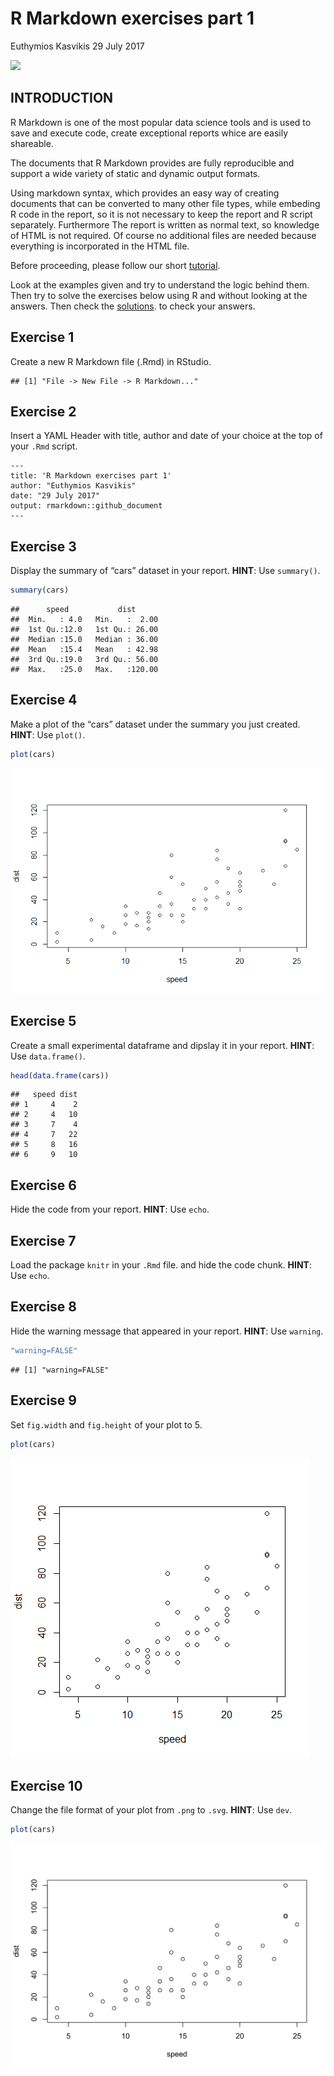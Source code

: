 R Markdown exercises part 1
================
Euthymios Kasvikis
29 July 2017

![](https://www.r-exercises.com/wnw-images/wp-content/uploads/2017/07/document-428335__340-320x320.jpgmin.jpg)

## INTRODUCTION

R Markdown is one of the most popular data science tools and is used to
save and execute code, create exceptional reports whice are easily
shareable.

The documents that R Markdown provides are fully reproducible and
support a wide variety of static and dynamic output formats.

Using markdown syntax, which provides an easy way of creating documents
that can be converted to many other file types, while embeding R code in
the report, so it is not necessary to keep the report and R script
separately. Furthermore The report is written as normal text, so
knowledge of HTML is not required. Of course no additional files are
needed because everything is incorporated in the HTML file.

Before proceeding, please follow our short
[tutorial](http://r-exercises.com/2017/07/21/how-to-create-reports-with-r-markdown-in-rstudio/).

Look at the examples given and try to understand the logic behind them.
Then try to solve the exercises below using R and without looking at the
answers. Then check the
[solutions](http://r-exercises.com/2017/07/29/r-markdown-exercises-solutions/).
to check your answers.

## Exercise 1

Create a new R Markdown file (.Rmd) in RStudio.

    ## [1] "File -> New File -> R Markdown..."

## Exercise 2

Insert a YAML Header with title, author and date of your choice at the
top of your `.Rmd` script.

    ---
    title: 'R Markdown exercises part 1'
    author: "Euthymios Kasvikis"
    date: "29 July 2017"
    output: rmarkdown::github_document
    ---

## Exercise 3

Display the summary of “cars” dataset in your report. **HINT**: Use
`summary()`.

``` r
summary(cars)
```

    ##      speed           dist       
    ##  Min.   : 4.0   Min.   :  2.00  
    ##  1st Qu.:12.0   1st Qu.: 26.00  
    ##  Median :15.0   Median : 36.00  
    ##  Mean   :15.4   Mean   : 42.98  
    ##  3rd Qu.:19.0   3rd Qu.: 56.00  
    ##  Max.   :25.0   Max.   :120.00

## Exercise 4

Make a plot of the “cars” dataset under the summary you just created.
**HINT**: Use
`plot()`.

``` r
plot(cars)
```

![](R_Markdown_exercises_part_1_files/figure-gfm/exercise-4-1.png)<!-- -->

## Exercise 5

Create a small experimental dataframe and dipslay it in your report.
**HINT**: Use `data.frame()`.

``` r
head(data.frame(cars))
```

    ##   speed dist
    ## 1     4    2
    ## 2     4   10
    ## 3     7    4
    ## 4     7   22
    ## 5     8   16
    ## 6     9   10

## Exercise 6

Hide the code from your report. **HINT**: Use `echo`.

## Exercise 7

Load the package `knitr` in your `.Rmd` file. and hide the code chunk.
**HINT**: Use `echo`.

## Exercise 8

Hide the warning message that appeared in your report. **HINT**: Use
`warning`.

``` r
"warning=FALSE"
```

    ## [1] "warning=FALSE"

## Exercise 9

Set `fig.width` and `fig.height` of your plot to
5.

``` r
plot(cars)
```

![](R_Markdown_exercises_part_1_files/figure-gfm/exercise-9-1.png)<!-- -->

## Exercise 10

Change the file format of your plot from `.png` to `.svg`. **HINT**: Use
`dev`.

``` r
plot(cars)
```

![](R_Markdown_exercises_part_1_files/figure-gfm/exercise-10-1.svg)<!-- -->
